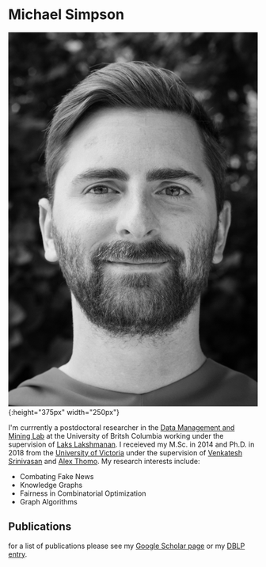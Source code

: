 # Michael Simpson

![](/headshot.jpg){:height="375px" width="250px"}

I'm currrently a postdoctoral researcher in the [Data Management and Mining Lab](https://www.cs.ubc.ca/labs/db/home.php) at the University of Britsh Columbia working under the supervision of [Laks Lakshmanan](https://www.cs.ubc.ca/~laks/). I receieved my M.Sc. in 2014 and Ph.D. in 2018 from the [University of Victoria](https://www.uvic.ca/engineering/computerscience/index.php) under the supervision of [Venkatesh Srinivasan](http://webhome.cs.uvic.ca/~srinivas/) and [Alex Thomo](http://webhome.cs.uvic.ca/~thomo/). My research interests include:

- Combating Fake News
- Knowledge Graphs
- Fairness in Combinatorial Optimization
- Graph Algorithms

## Publications

for a list of publications please see my [Google Scholar page](https://scholar.google.com/citations?user=pHSQVeAAAAAJ&hl=en) or my [DBLP entry](https://dblp.org/pid/150/6218.html).
